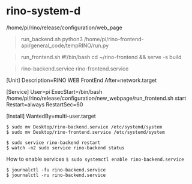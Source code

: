 # rino-system-d

/home/pi/rino/release/configuration/web_page

> run_backend.sh 
python3 /home/pi/rino-frontend-api/general_code/tempRINO/run.py

> run_frontend.sh
#!/bin/bash
cd ~/rino-frontend && serve -s build

> rino-backend.service
> rino-frontend.service

[Unit]
Description=RINO WEB FrontEnd
After=network.target

[Service]
User=pi
ExecStart=/bin/bash /home/pi/rino/release/configuration/new_webpage/run_frontend.sh start
Restart=always
RestartSec=60

[Install]
WantedBy=multi-user.target
```
$ sudo mv Desktop/rino-backend.service /etc/systemd/system
$ sudo mv Desktop/rino-frontend.service /etc/systemd/system
```
```
$ sudo service rino-backend restart
$ watch -n2 sudo service rino-backend status
```
How to enable services
`$ sudo systemctl enable rino-backend.service`

```
$ journalctl -fu rino-backend.service
$ journalctl -ru rino-backend.service 
```

